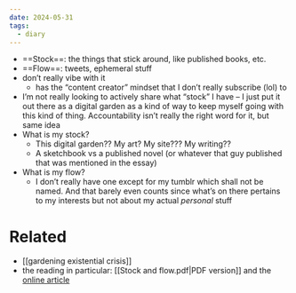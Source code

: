 ```yaml
---
date: 2024-05-31
tags:
  - diary
---
```



- ==Stock==: the things that stick around, like published books, etc.
- ==Flow==: tweets, ephemeral stuff
- don’t really vibe with it
	- has the “content creator” mindset that I don’t really subscribe (lol) to
- I’m not really looking to actively share what “stock” I have – I just put it out there as a digital garden as a kind of way to keep myself going with this kind of thing. Accountability isn’t really the right word for it, but same idea
- What is my stock?
	- This digital garden?? My art? My site??? My writing??
	- A sketchbook vs a published novel (or whatever that guy published that was mentioned in the essay)
- What is my flow?
	- I don’t really have one except for my tumblr which shall not be named. And that barely even counts since what’s on there pertains to my interests but not about my actual *personal* stuff
# Related
- [[gardening existential crisis]]
- the reading in particular: [[Stock and flow.pdf|PDF version]] and the [online article](https://snarkmarket.com/2010/4890/)